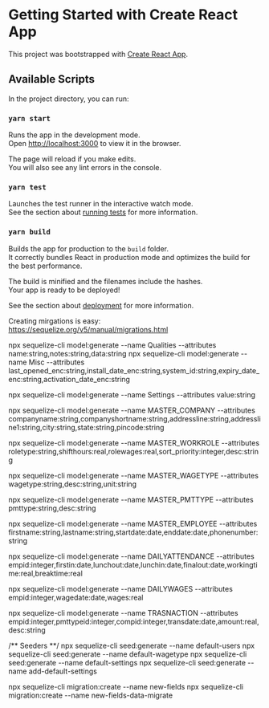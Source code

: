 # Getting Started with Create React App

This project was bootstrapped with [Create React App](https://github.com/facebook/create-react-app).

## Available Scripts

In the project directory, you can run:

### `yarn start`

Runs the app in the development mode.\
Open [http://localhost:3000](http://localhost:3000) to view it in the browser.

The page will reload if you make edits.\
You will also see any lint errors in the console.

### `yarn test`

Launches the test runner in the interactive watch mode.\
See the section about [running tests](https://facebook.github.io/create-react-app/docs/running-tests) for more information.

### `yarn build`

Builds the app for production to the `build` folder.\
It correctly bundles React in production mode and optimizes the build for the best performance.

The build is minified and the filenames include the hashes.\
Your app is ready to be deployed!

See the section about [deployment](https://facebook.github.io/create-react-app/docs/deployment) for more information.

Creating mirgations is easy: https://sequelize.org/v5/manual/migrations.html

npx sequelize-cli model:generate --name Qualities --attributes name:string,notes:string,data:string
npx sequelize-cli model:generate --name Misc --attributes last_opened_enc:string,install_date_enc:string,system_id:string,expiry_date_enc:string,activation_date_enc:string

npx sequelize-cli model:generate --name Settings --attributes value:string

npx sequelize-cli model:generate --name MASTER_COMPANY --attributes companyname:string,companyshortname:string,addressline:string,addressline1:string,city:string,state:string,pincode:string

npx sequelize-cli model:generate --name MASTER_WORKROLE --attributes roletype:string,shifthours:real,rolewages:real,sort_priority:integer,desc:string

npx sequelize-cli model:generate --name MASTER_WAGETYPE --attributes wagetype:string,desc:string,unit:string

npx sequelize-cli model:generate --name MASTER_PMTTYPE --attributes pmttype:string,desc:string

npx sequelize-cli model:generate --name MASTER_EMPLOYEE --attributes firstname:string,lastname:string,startdate:date,enddate:date,phonenumber:string

npx sequelize-cli model:generate --name DAILYATTENDANCE --attributes empid:integer,firstin:date,lunchout:date,lunchin:date,finalout:date,workingtime:real,breaktime:real

npx sequelize-cli model:generate --name DAILYWAGES --attributes empid:integer,wagedate:date,wages:real

npx sequelize-cli model:generate --name TRASNACTION --attributes empid:integer,pmttypeid:integer,compid:integer,transdate:date,amount:real,desc:string

/** Seeders **/ npx sequelize-cli seed:generate --name default-users npx sequelize-cli seed:generate --name default-wagetype
npx sequelize-cli seed:generate --name default-settings
npx sequelize-cli seed:generate --name add-default-settings


npx sequelize-cli migration:create --name new-fields
npx sequelize-cli migration:create --name new-fields-data-migrate